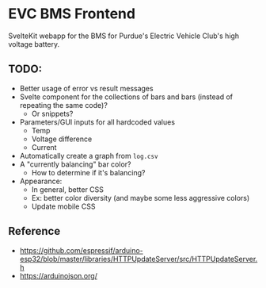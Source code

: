 # EVC BMS Frontend

SvelteKit webapp for the BMS for Purdue's Electric Vehicle Club's high voltage battery.

## TODO:

- Better usage of error vs result messages
- Svelte component for the collections of bars and bars (instead of repeating the same code)?
	- Or snippets?
- Parameters/GUI inputs for all hardcoded values
	- Temp
	- Voltage difference
	- Current
- Automatically create a graph from `log.csv`
- A "currently balancing" bar color?
	- How to determine if it's balancing?
- Appearance:
	- In general, better CSS
	- Ex: better color diversity (and maybe some less aggressive colors)
	- Update mobile CSS

## Reference

- https://github.com/espressif/arduino-esp32/blob/master/libraries/HTTPUpdateServer/src/HTTPUpdateServer.h
- https://arduinojson.org/